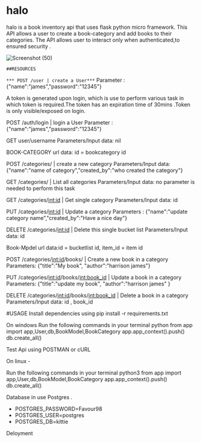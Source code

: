 # halo
halo is a book inventory api that uses flask python micro framework.
This API allows a user to create a book-category and add books to their categories.
The API allows user to interact only when authenticated,to ensured security .



![Screenshot (50)](https://github.com/Craigryy/halo/assets/116971272/a9580fb5-1356-416f-9106-c1429beddf86)

`##RESOURCES`


`*** POST /user | create a User***`
Parameter : {"name":"james","password":"12345"}

A token is generated upon login, which is use to perform various task in which token is required.The token has an expiration time of 30mins .Token is only visible/exposed on login.


POST /auth/login | login a User
Parameter : {"name":"james","password":"12345"}


GET user/username
Parameters/Input data: nil

BOOK-CATEGORY url data: id = bookcategory id

POST /categories/ | create a new category
Parameters/Input data: {"name":"name of category","created_by":"who created the category"}

GET /categories/ | List all categories
Parameters/Input data: no parameter is needed to perform this task

GET /categories/<int:id> | Get single category
Parameters/Input data: id

PUT /categories/<int:id> | Update a category
Parameters : {"name":"update category name","created_by":"Have a nice day"}

DELETE /categories/<int:id> | Delete this single bucket list
Parameters/Input data: id

Book-Mpdel url data:id = bucketlist id, item_id = item id

POST /categories/<int:id>/books/ | Create a new book in a category
Parameters: {"title":"My book", "author":"harrison james"}

PUT /categories/<int:id>/books/<int:book_id> | Update a book  in a category 
Parameters: {"title":"update my book", "author":"harrison james" }

DELETE /categories/<int:id>/books/<int:book_id> | Delete a book in a category 
Parameters/Input data: id , book_id 


#USAGE
Install dependencies using pip install -r requirements.txt

On windows 
Run  the following commands in your terminal
python
from app import app,User,db,BookModel,BookCategory 
app.app_context().push()
db.create_all()

Test Api using POSTMAN or cURL


On linux -

Run  the following commands in your terminal
python3
from app import app,User,db,BookModel,BookCategory 
app.app_context().push()
db.create_all()


Database in use Postgres .
 - POSTGRES_PASSWORD=Favour98
 - POSTGRES_USER=postgres
 - POSTGRES_DB=kittie

Deloyment
